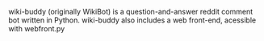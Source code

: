 wiki-buddy (originally WikiBot) is a question-and-answer reddit comment bot written in Python.
wiki-buddy also includes a web front-end, acessible with webfront.py
